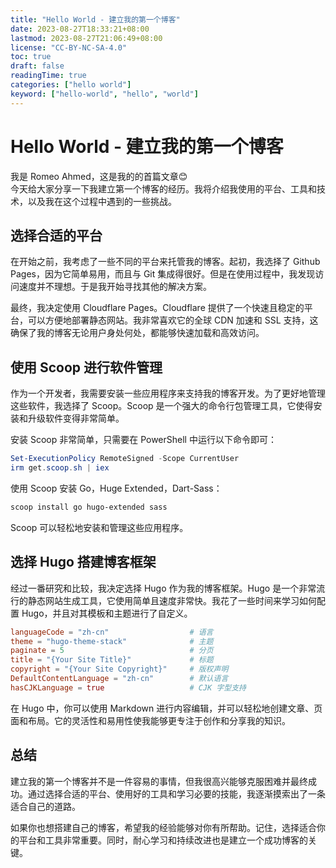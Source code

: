 ```yaml
---
title: "Hello World - 建立我的第一个博客"
date: 2023-08-27T18:33:21+08:00
lastmod: 2023-08-27T21:06:49+08:00
license: "CC-BY-NC-SA-4.0"
toc: true
draft: false
readingTime: true
categories: ["hello world"]
keyword: ["hello-world", "hello", "world"]
---
```


# Hello World - 建立我的第一个博客

我是 Romeo Ahmed，这是我的的首篇文章😊  
今天给大家分享一下我建立第一个博客的经历。我将介绍我使用的平台、工具和技术，以及我在这个过程中遇到的一些挑战。

## 选择合适的平台

在开始之前，我考虑了一些不同的平台来托管我的博客。起初，我选择了 Github Pages，因为它简单易用，而且与 Git 集成得很好。但是在使用过程中，我发现访问速度并不理想。于是我开始寻找其他的解决方案。

最终，我决定使用 Cloudflare Pages。Cloudflare 提供了一个快速且稳定的平台，可以方便地部署静态网站。我非常喜欢它的全球 CDN 加速和 SSL 支持，这确保了我的博客无论用户身处何处，都能够快速加载和高效访问。


## 使用 Scoop 进行软件管理

作为一个开发者，我需要安装一些应用程序来支持我的博客开发。为了更好地管理这些软件，我选择了 Scoop。Scoop 是一个强大的命令行包管理工具，它使得安装和升级软件变得非常简单。

安装 Scoop 非常简单，只需要在 PowerShell 中运行以下命令即可：

```powershell
Set-ExecutionPolicy RemoteSigned -Scope CurrentUser
irm get.scoop.sh | iex
```

使用 Scoop 安装 Go，Huge Extended，Dart-Sass：

```powershell
scoop install go hugo-extended sass
```

Scoop 可以轻松地安装和管理这些应用程序。

## 选择 Hugo 搭建博客框架

经过一番研究和比较，我决定选择 Hugo 作为我的博客框架。Hugo 是一个非常流行的静态网站生成工具，它使用简单且速度非常快。我花了一些时间来学习如何配置 Hugo，并且对其模板和主题进行了自定义。
```toml
languageCode = "zh-cn"                  # 语言
theme = "hugo-theme-stack"              # 主题
paginate = 5                            # 分页
title = "{Your Site Title}"             # 标题
copyright = "{Your Site Copyright}"     # 版权声明
DefaultContentLanguage = "zh-cn"        # 默认语言
hasCJKLanguage = true                   # CJK 字型支持
```
在 Hugo 中，你可以使用 Markdown 进行内容编辑，并可以轻松地创建文章、页面和布局。它的灵活性和易用性使我能够更专注于创作和分享我的知识。

## 总结

建立我的第一个博客并不是一件容易的事情，但我很高兴能够克服困难并最终成功。通过选择合适的平台、使用好的工具和学习必要的技能，我逐渐摸索出了一条适合自己的道路。

如果你也想搭建自己的博客，希望我的经验能够对你有所帮助。记住，选择适合你的平台和工具非常重要。同时，耐心学习和持续改进也是建立一个成功博客的关键。

